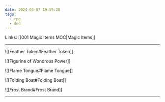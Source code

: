 ```yaml
---
date: 2024-04-07 19:59:28
tags:
  - rpg
  - dnd
---
```

Links: [[001 Magic Items MOC|Magic Items]]

---

![[Feather Token#Feather Token]]

![[Figurine of Wondrous Power]]

![[Flame Tongue#Flame Tongue]]

![[Folding Boat#Folding Boat]]

![[Frost Brand#Frost Brand]]

---